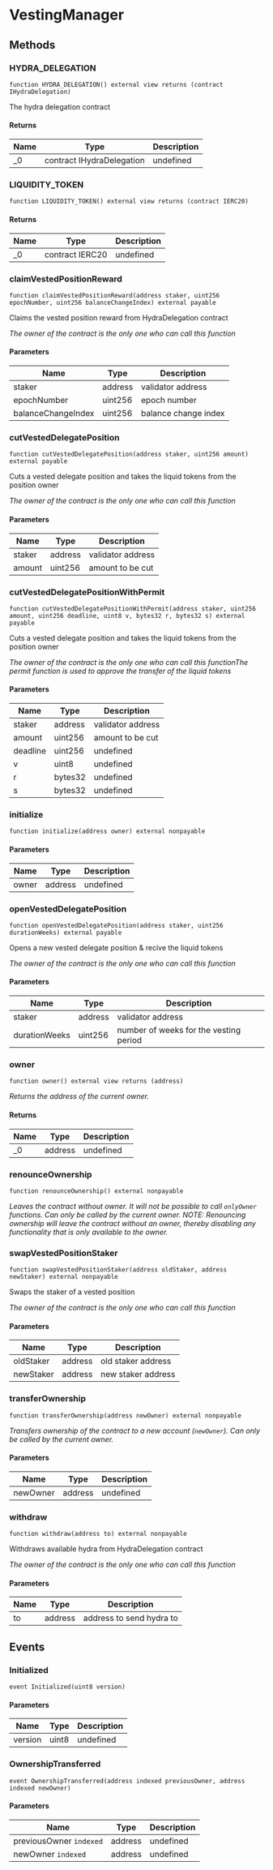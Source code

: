 # VestingManager









## Methods

### HYDRA_DELEGATION

```solidity
function HYDRA_DELEGATION() external view returns (contract IHydraDelegation)
```

The hydra delegation contract




#### Returns

| Name | Type | Description |
|---|---|---|
| _0 | contract IHydraDelegation | undefined |

### LIQUIDITY_TOKEN

```solidity
function LIQUIDITY_TOKEN() external view returns (contract IERC20)
```






#### Returns

| Name | Type | Description |
|---|---|---|
| _0 | contract IERC20 | undefined |

### claimVestedPositionReward

```solidity
function claimVestedPositionReward(address staker, uint256 epochNumber, uint256 balanceChangeIndex) external payable
```

Claims the vested position reward from HydraDelegation contract

*The owner of the contract is the only one who can call this function*

#### Parameters

| Name | Type | Description |
|---|---|---|
| staker | address | validator address |
| epochNumber | uint256 | epoch number |
| balanceChangeIndex | uint256 | balance change index |

### cutVestedDelegatePosition

```solidity
function cutVestedDelegatePosition(address staker, uint256 amount) external payable
```

Cuts a vested delegate position and takes the liquid tokens from the position owner

*The owner of the contract is the only one who can call this function*

#### Parameters

| Name | Type | Description |
|---|---|---|
| staker | address | validator address |
| amount | uint256 | amount to be cut |

### cutVestedDelegatePositionWithPermit

```solidity
function cutVestedDelegatePositionWithPermit(address staker, uint256 amount, uint256 deadline, uint8 v, bytes32 r, bytes32 s) external payable
```

Cuts a vested delegate position and takes the liquid tokens from the position owner

*The owner of the contract is the only one who can call this functionThe permit function is used to approve the transfer of the liquid tokens*

#### Parameters

| Name | Type | Description |
|---|---|---|
| staker | address | validator address |
| amount | uint256 | amount to be cut |
| deadline | uint256 | undefined |
| v | uint8 | undefined |
| r | bytes32 | undefined |
| s | bytes32 | undefined |

### initialize

```solidity
function initialize(address owner) external nonpayable
```





#### Parameters

| Name | Type | Description |
|---|---|---|
| owner | address | undefined |

### openVestedDelegatePosition

```solidity
function openVestedDelegatePosition(address staker, uint256 durationWeeks) external payable
```

Opens a new vested delegate position &amp; recive the liquid tokens

*The owner of the contract is the only one who can call this function*

#### Parameters

| Name | Type | Description |
|---|---|---|
| staker | address | validator address |
| durationWeeks | uint256 | number of weeks for the vesting period |

### owner

```solidity
function owner() external view returns (address)
```



*Returns the address of the current owner.*


#### Returns

| Name | Type | Description |
|---|---|---|
| _0 | address | undefined |

### renounceOwnership

```solidity
function renounceOwnership() external nonpayable
```



*Leaves the contract without owner. It will not be possible to call `onlyOwner` functions. Can only be called by the current owner. NOTE: Renouncing ownership will leave the contract without an owner, thereby disabling any functionality that is only available to the owner.*


### swapVestedPositionStaker

```solidity
function swapVestedPositionStaker(address oldStaker, address newStaker) external nonpayable
```

Swaps the staker of a vested position

*The owner of the contract is the only one who can call this function*

#### Parameters

| Name | Type | Description |
|---|---|---|
| oldStaker | address | old staker address |
| newStaker | address | new staker address |

### transferOwnership

```solidity
function transferOwnership(address newOwner) external nonpayable
```



*Transfers ownership of the contract to a new account (`newOwner`). Can only be called by the current owner.*

#### Parameters

| Name | Type | Description |
|---|---|---|
| newOwner | address | undefined |

### withdraw

```solidity
function withdraw(address to) external nonpayable
```

Withdraws available hydra from HydraDelegation contract

*The owner of the contract is the only one who can call this function*

#### Parameters

| Name | Type | Description |
|---|---|---|
| to | address | address to send hydra to |



## Events

### Initialized

```solidity
event Initialized(uint8 version)
```





#### Parameters

| Name | Type | Description |
|---|---|---|
| version  | uint8 | undefined |

### OwnershipTransferred

```solidity
event OwnershipTransferred(address indexed previousOwner, address indexed newOwner)
```





#### Parameters

| Name | Type | Description |
|---|---|---|
| previousOwner `indexed` | address | undefined |
| newOwner `indexed` | address | undefined |




